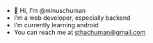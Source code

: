 - 👋 Hi, I’m @minuschuman
- I’m a web developer, especially backend<!--👀 I’m interested in ...-->
- I’m currently learning android <!-- #🌱 I’m currently learning ...--> <!--- I’m looking to collaborate on some kind of project #💞️ I’m looking to collaborate on ...-->
- You can reach me at sthachuman@gmail.com <!--#📫 How to reach me ...-->
<!---
minuschuman/minuschuman is a ✨ special ✨ repository because its `README.md` (this file) appears on your GitHub profile.
You can click the Preview link to take a look at your changes.
--->

